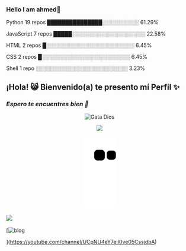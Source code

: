 ### Hello I am ahmed👋 
Python                   19 repos            ███████████████░░░░░░░░░░   61.29% 

JavaScript               7 repos             █████░░░░░░░░░░░░░░░░░░░░   22.58% 

HTML                     2 repos             █░░░░░░░░░░░░░░░░░░░░░░░░   6.45% 

CSS                      2 repos             █░░░░░░░░░░░░░░░░░░░░░░░░   6.45% 

Shell                    1 repo              ░░░░░░░░░░░░░░░░░░░░░░░░░   3.23%

## ¡Hola! 😸 Bienvenido(a) te presento mí Perfil ✨

### ***Espero te encuentres bien 🌸***

<p align="center"><img title="Gata Dios" src="https://78.media.tumblr.com/10275a23919ec5643d8cec044cb76df4/tumblr_p3izpzoiyu1vkfsowo1_400.gif"></p>

<div align="center">

  <a href="https://github.com/GataNina-Li">

  <img height="180em" src="https://github-readme-stats.vercel.app/api?username=GataNina-Li&show_icons=true&theme=dracula&include_all_commits=true&count_private=true"/>

  

![Snake animation](https://github.com/GataNina-Li/GataNina-Li/blob/output/github-contribution-grid-snake.svg)

</div>

  

<a href="https://instagram.com/gata_dios" target="_blank"><img src="https://img.shields.io/badge/-Instagram-%23E4405F?style=for-the-badge&logo=instagram&logoColor=white" target="_blank"></a>

[![blog](https://img.shields.io/badge/YouTube-FF0000?style=for-the-badge&logo=youtube&logoColor=white)

](https://youtube.com/channel/UCpNU4eY7eiI0ve05CssjdbA) 


